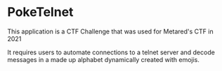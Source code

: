 # PokeTelnet

This application is a CTF Challenge that was used for Metared's CTF in 2021

It requires users to automate connections to a telnet server and decode messages in a made up alphabet dynamically created with emojis.


